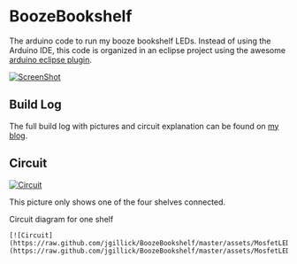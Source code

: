 BoozeBookshelf
==============

The arduino code to run my booze bookshelf LEDs. Instead of using the Arduino IDE, this code is organized in an eclipse project using the awesome [arduino eclipse plugin](http://www.baeyens.it/eclipse/).

[![ScreenShot](https://raw.github.com/jgillick/BoozeBookshelf/master/assets/youtube_screenshot.png)](http://youtu.be/2yeKEu4ycDE)

Build Log
---------
The full build log with pictures and circuit explanation can be found on [my blog](http://mozmonkey.com/2013/10/booze-bookshelf-with-leds-and-built-in-dance-party/).

Circuit
-------
[![Circuit](https://raw.github.com/jgillick/BoozeBookshelf/master/assets/full_circuit.png)](https://raw.github.com/jgillick/BoozeBookshelf/master/assets/full_circuit.png)

This picture only shows one of the four shelves connected.

Circuit diagram for one shelf
~~~~~~~~~~~~~~~~~~~~~~~~~~~~~
[![Circuit](https://raw.github.com/jgillick/BoozeBookshelf/master/assets/MosfetLED_schematic.png)](https://raw.github.com/jgillick/BoozeBookshelf/master/assets/MosfetLED_schematic.png)
